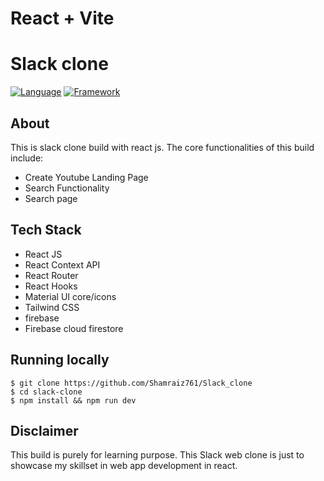 # React + Vite

# Slack clone

[![Language](https://img.shields.io/badge/Language-Javascript-blue.svg?style=flat)](https://www.javascript.com/)
[![Framework](https://img.shields.io/badge/Framework-Reactjs-brightgreen.svg?style=flat)](https://reactjs.org/)


## About

This is slack clone build with react js. The core functionalities of this build include:


- Create Youtube Landing Page
- Search Functionality
- Search page

## Tech Stack

- React JS
- React Context API
- React Router
- React Hooks
- Material UI core/icons
- Tailwind CSS
- firebase
- Firebase cloud firestore




## Running locally

`$ git clone https://github.com/Shamraiz761/Slack_clone` <br/>
`$ cd slack-clone` <br/>
`$ npm install && npm run dev` <br/>

## Disclaimer

This build is purely for learning purpose. This Slack web clone is just to showcase my skillset in web app development in react.
